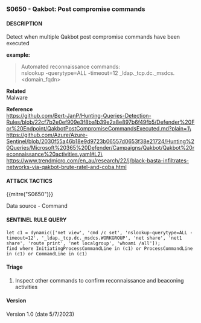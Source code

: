 ### S0650 - Qakbot: Post compromise commands

#### DESCRIPTION

Detect when multiple Qakbot post compromise commands have been executed

**example:**

> Automated reconnaissance commands:\
> nslookup -querytype=ALL -timeout=12 \_ldap.\_tcp.dc.\_msdcs.\<domain_fqdn>

**Related**\
Malware

**Reference**\
https://github.com/Bert-JanP/Hunting-Queries-Detection-Rules/blob/22cf7b2e0ef909e3f8ba1b39e2a8e897b6f49fb5/Defender%20For%20Endpoint/QakbotPostCompromiseCommandsExecuted.md?plain=1\
https://github.com/Azure/Azure-Sentinel/blob/2030f55a46b18e9d9723b06557d0653f38e21724/Hunting%20Queries/Microsoft%20365%20Defender/Campaigns/Qakbot/Qakbot%20reconnaissance%20activities.yaml#L2\
https://www.trendmicro.com/en_au/research/22/j/black-basta-infiltrates-networks-via-qakbot-brute-ratel-and-coba.html

#### ATT&CK TACTICS

{{mitre("S0650")}}

Data source - Command

#### SENTINEL RULE QUERY

```
let c1 = dynamic(['net view', 'cmd /c set', 'nslookup-querytype=ALL -timeout=12', '_ldap._tcp.dc._msdcs.WORKGROUP', 'net share', 'net1 share', 'route print', 'net localgroup', 'whoami /all']);
find where InitiatingProcessCommandLine in (c1) or ProcessCommandLine in (c1) or CommandLine in (c1)  
```

#### Triage

1. Inspect other commands to confirm reconnaissance and beaconing activities

#### Version

Version 1.0 (date 5/7/2023)
